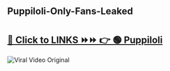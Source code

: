 
 ## Puppiloli-Only-Fans-Leaked

# <h2><a href="https://clipsfans.com/Puppiloli&ref=git">🔗 Click to LINKS ⏩⏩ 👉 🟢 Puppiloli </a></h2>

<a href="https://clipsfans.com/Puppiloli&ref=git" rel="nofollow" data-target="animated-image.originalLink"><img src="https://i.ibb.co.com/xMMVF88/686577567.gif" alt="Viral Video Original" style="max-width: 100%; display: inline-block;" data-target="animated-image.originalImage"></a>
